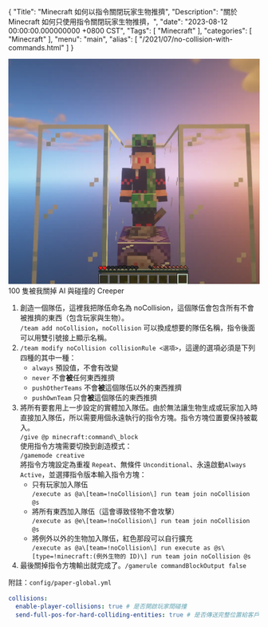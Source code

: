 {
  "Title": "Minecraft 如何以指令關閉玩家生物推擠",
  "Description": "關於 Minecraft 如何只使用指令關閉玩家生物推擠，",
  "date": "2023-08-12  00:00:00.000000000 +0800 CST",
  "Tags": [
    "Minecraft"
  ],
  "categories": [
    "Minecraft"
  ],
  "menu": "main",
  "alias": [
    "/2021/07/no-collision-with-commands.html"
  ]
}

![100 Creepers without AI and collision](100-creepers.webp)
100 隻被我關掉 AI 與碰撞的 Creeper

1. 創造一個隊伍，這裡我把隊伍命名為 noCollision，這個隊伍會包含所有不會被推擠的東西（包含玩家與生物）。\
    `/team add noCollision`，`noCollision` 可以換成想要的隊伍名稱，指令後面可以用雙引號接上顯示名稱。
2. `/team modify noCollision collisionRule <選項>`，這邊的選項必須是下列四種的其中一種：
    * `always` 預設值，不會有改變
    * `never` 不會**被**任何東西推擠
    * `pushOtherTeams` 不會**被**這個隊伍以外的東西推擠
    * `pushOwnTeam` 只會**被**這個隊伍的東西推擠
3. 將所有要套用上一步設定的實體加入隊伍。由於無法讓生物生成或玩家加入時直接加入隊伍，所以需要用個永遠執行的指令方塊。指令方塊位置要保持被載入。  
    `/give @p minecraft:command\_block`\
    使用指令方塊需要切換到創造模式：\
    `/gamemode creative`\
    將指令方塊設定為重複 `Repeat`、無條件 `Unconditional`、永遠啟動`Always Active`，並選擇指令版本輸入指令方塊：
    * 只有玩家加入隊伍  
        `/execute as @a\[team=!noCollision\] run team join noCollision @s`
    * 將所有東西加入隊伍（這會導致怪物不會攻擊）  
        `/execute as @e\[team=!noCollision\] run team join noCollision @s`
    * 將例外以外的生物加入隊伍，紅色那段可以自行擴充  
        `/execute as @a\[team=!noCollision\] run execute as @s\[type=!minecraft:(例外生物的 ID)\] run team join noCollision @s`
4. 最後關掉指令方塊輸出就完成了。`/gamerule commandBlockOutput false`

附註：`config/paper-global.yml`

```yml
collisions:
  enable-player-collisions: true # 是否開啟玩家間碰撞
  send-full-pos-for-hard-colliding-entities: true # 是否傳送完整位置給客戶端，這會使用更多頻寬但碰撞會更精準
```
